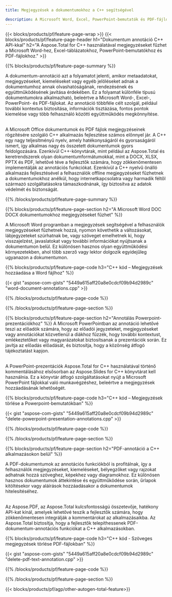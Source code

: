 ```yaml
---
title: Megjegyzések a dokumentumokhoz a C++ segítségével 

description: A Microsoft Word, Excel, PowerPoint-bemutatók és PDF-fájlok megjegyzései a C++ alkalmazáson keresztül. Könnyedén kezelheti a kommentárokat.
---
```


{{< blocks/products/pf/feature-page-wrap >}}
{{< blocks/products/pf/feature-page-header h1="Dokumentum annotáció C++ API-kkal" h2="A Aspose.Total for C++ használatával megjegyzéseket fűzhet a Microsoft Word-hez, Excel-táblázatokhoz, PowerPoint-bemutatókhoz és PDF-fájlokhoz." >}}

{{% blocks/products/pf/feature-page-summary %}}


A dokumentum-annotáció azt a folyamatot jelenti, amikor metaadatokat, megjegyzéseket, kiemeléseket vagy egyéb jelöléseket adnak a dokumentumhoz annak olvashatóságának, rendezésének és együttműködésének javítása érdekében. Ez a folyamat különféle típusú dokumentumokra alkalmazható, beleértve a Microsoft Word-, Excel-, PowerPoint- és PDF-fájlokat. Az annotáció többféle célt szolgál, például további kontextus biztosítása, információk tisztázása, fontos pontok kiemelése vagy több felhasználó közötti együttműködés megkönnyítése. <br /><br />

A Microsoft Office dokumentumok és PDF fájlok megjegyzéseinek rögzítésére szolgáló C++ alkalmazás fejlesztése számos előnnyel jár. A C++ egy nagy teljesítményű nyelv, amely hatékonyságáról és gyorsaságáról ismert, így alkalmas nagy és összetett dokumentumok gyors feldolgozására. Ezenkívül C++-könyvtárak, mint például az Aspose.Total és keretrendszerek olyan dokumentumformátumokkal, mint a DOCX, XLSX, PPTX és PDF, lehetővé téve a fejlesztők számára, hogy zökkenőmentesen implementálják az annotációs funkciókat. Ezenkívül a C++ nyelvű önálló alkalmazás fejlesztésével a felhasználók offline megjegyzéseket fűzhetnek a dokumentumokhoz anélkül, hogy internetkapcsolatra vagy harmadik féltől származó szolgáltatásokra támaszkodnának, így biztosítva az adatok védelmét és biztonságát. 

{{% /blocks/products/pf/feature-page-summary  %}}

{{% blocks/products/pf/feature-page-section  h2="A Microsoft Word DOC DOCX dokumentumokhoz megjegyzéseket fűzhet" %}}

A Microsoft Word programban a megjegyzések segítségével a felhasználók megjegyzéseket fűzhetnek hozzá, nyomon követhetik a változásokat, lábjegyzeteket szúrhatnak be, vagy szöveget emelhetnek ki, hogy visszajelzést, javaslatokat vagy további információkat nyújtsanak a dokumentumon belül. Ez különösen hasznos olyan együttműködési környezetekben, ahol több szerző vagy lektor dolgozik egyidejűleg ugyanazon a dokumentumon.

{{% blocks/products/pf/feature-page-code h3="C++ kód – Megjegyzések hozzáadása a Word fájlhoz" %}}

{{< gist "aspose-com-gists" "5449a615aff20a8e0cdcf09b94d2989c" "word-document-annotations.cpp" >}}

{{% /blocks/products/pf/feature-page-code  %}}


{{% /blocks/products/pf/feature-page-section %}}

{{% blocks/products/pf/feature-page-section  h2="Annotálás Powerpoint-prezentációkhoz" %}}
A Microsoft PowerPointban az annotáció lehetővé teszi az előadók számára, hogy az előadói jegyzeteket, megjegyzéseket vagy annotációkat közvetlenül a diákhoz fűzzék, hogy további kontextust, emlékeztetőket vagy magyarázatokat biztosítsanak a prezentációk során. Ez javítja az előadás előadását, és biztosítja, hogy a közönség átfogó tájékoztatást kapjon.<br /><br />

A PowerPoint-prezentációk Aspose.Total for C++ használatával történő kommentálásához elsősorban az Aspose.Slides for C++ könyvtárat kell használnia. Ez a könyvtár átfogó szolgáltatásokat nyújt a Microsoft PowerPoint fájlokkal való munkavégzéshez, beleértve a megjegyzések hozzáadásának lehetőségét.<br />

{{% blocks/products/pf/feature-page-code h3="C++ kód – Megjegyzések törlése a Powerpoint-bemutatókban" %}}

{{< gist "aspose-com-gists" "5449a615aff20a8e0cdcf09b94d2989c" "delete-powerpoint-presentation-annotations.cpp" >}}

{{% /blocks/products/pf/feature-page-code  %}}

{{% /blocks/products/pf/feature-page-section %}}

{{% blocks/products/pf/feature-page-section  h2="PDF-annotáció a C++ alkalmazásokon belül" %}}

A PDF-dokumentumok az annotációs funkciókból is profitálnak, így a felhasználók megjegyzéseket, kiemeléseket, bélyegzőket vagy rajzokat adhatnak hozzá szöveghez, képekhez vagy diagramokhoz. Ez különösen hasznos dokumentumok áttekintése és együttműködése során, űrlapok kitöltésekor vagy aláírások hozzáadásakor a dokumentumok hitelesítéséhez. <br /><br />

Az Aspose.PDF, az Aspose.Total kulcsfontosságú összetevője, hatékony API-kat kínál, amelyek lehetővé teszik a fejlesztők számára, hogy zökkenőmentesen integrálják a kommentárokat az alkalmazásaikba. Az Aspose.Total biztosítja, hogy a fejlesztők telepíthessenek PDF-dokumentum-annotációs funkciókat a C++ alkalmazásokban.

{{% blocks/products/pf/feature-page-code h3="C++ kód - Szöveges megjegyzések törlése PDF-fájlokban" %}}

{{< gist "aspose-com-gists" "5449a615aff20a8e0cdcf09b94d2989c" "delete-pdf-text-annotation.cpp" >}}

{{% /blocks/products/pf/feature-page-code  %}}

{{% /blocks/products/pf/feature-page-section %}}

{{< blocks/products/pf/agp/other-autogen-total-feature>}}